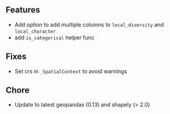 ## Features
- Add option to add multiple columns to `local_diversity` and `local_character`
- add `is_categorical` helper func

## Fixes
- Set crs in `_SpatialContext` to avoid warnings

## Chore
- Update to latest geopandas (0.13) and shapely (> 2.0)
